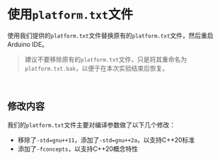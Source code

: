 # 使用`platform.txt`文件

使用我们提供的`platform.txt`文件替换原有的`platform.txt`文件，然后重启Arduino IDE。

> 建议不要移除原有的`platform.txt`文件，只是将其重命名为`platform.txt.bak`，以便于在本次实验结束后恢复。

<br />

## 修改内容

我们的`platform.txt`文件主要对编译参数做了以下几个修改：

- 移除了`-std=gnu++11`，添加了`-std=gnu++2a`，以支持C++20标准
- 添加了`-fconcepts`，以支持C++20概念特性